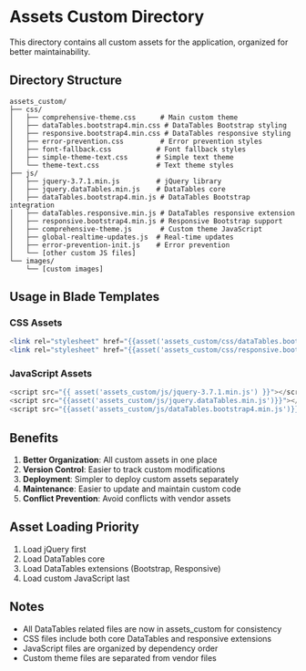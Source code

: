 # Assets Custom Directory

This directory contains all custom assets for the application, organized for better maintainability.

## Directory Structure

```
assets_custom/
├── css/
│   ├── comprehensive-theme.css      # Main custom theme
│   ├── dataTables.bootstrap4.min.css # DataTables Bootstrap styling
│   ├── responsive.bootstrap4.min.css # DataTables responsive styling
│   ├── error-prevention.css         # Error prevention styles
│   ├── font-fallback.css           # Font fallback styles
│   ├── simple-theme-text.css       # Simple text theme
│   └── theme-text.css              # Text theme styles
├── js/
│   ├── jquery-3.7.1.min.js         # jQuery library
│   ├── jquery.dataTables.min.js    # DataTables core
│   ├── dataTables.bootstrap4.min.js # DataTables Bootstrap integration
│   ├── dataTables.responsive.min.js # DataTables responsive extension
│   ├── responsive.bootstrap4.min.js # Responsive Bootstrap support
│   ├── comprehensive-theme.js       # Custom theme JavaScript
│   ├── global-realtime-updates.js  # Real-time updates
│   ├── error-prevention-init.js    # Error prevention
│   └── [other custom JS files]
└── images/
    └── [custom images]
```

## Usage in Blade Templates

### CSS Assets
```php
<link rel="stylesheet" href="{{asset('assets_custom/css/dataTables.bootstrap4.min.css')}}">
<link rel="stylesheet" href="{{asset('assets_custom/css/responsive.bootstrap4.min.css')}}">
```

### JavaScript Assets
```php
<script src="{{ asset('assets_custom/js/jquery-3.7.1.min.js') }}"></script>
<script src="{{asset('assets_custom/js/jquery.dataTables.min.js')}}"></script>
<script src="{{asset('assets_custom/js/dataTables.bootstrap4.min.js')}}"></script>
```

## Benefits

1. **Better Organization**: All custom assets in one place
2. **Version Control**: Easier to track custom modifications
3. **Deployment**: Simpler to deploy custom assets separately
4. **Maintenance**: Easier to update and maintain custom code
5. **Conflict Prevention**: Avoid conflicts with vendor assets

## Asset Loading Priority

1. Load jQuery first
2. Load DataTables core
3. Load DataTables extensions (Bootstrap, Responsive)
4. Load custom JavaScript last

## Notes

- All DataTables related files are now in assets_custom for consistency
- CSS files include both core DataTables and responsive extensions
- JavaScript files are organized by dependency order
- Custom theme files are separated from vendor files
